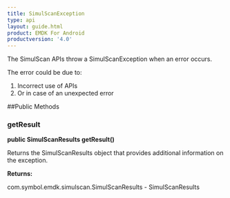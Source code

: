 ```yaml
---
title: SimulScanException
type: api
layout: guide.html
product: EMDK For Android
productversion: '4.0'
---
```



The SimulScan APIs throw a SimulScanException when an error occurs.
 
The error could be due to:
 <ol>
 <li>Incorrect use of APIs
 <li>Or in case of an unexpected error
 </ol>

##Public Methods

### getResult

**public SimulScanResults getResult()**

Returns the SimulScanResults object that provides additional information on the exception.

**Returns:**

com.symbol.emdk.simulscan.SimulScanResults - SimulScanResults












